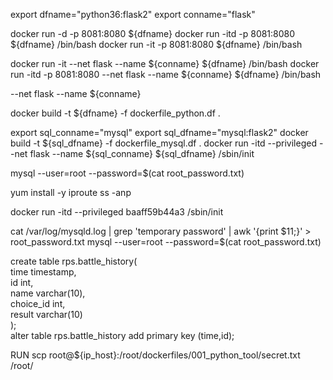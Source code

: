 

export dfname="python36:flask2"
export conname="flask"

docker run -d -p 8081:8080 ${dfname}
docker run -itd -p 8081:8080 ${dfname} /bin/bash
docker run -it -p 8081:8080 ${dfname} /bin/bash

docker run -it --net flask --name ${conname} ${dfname} /bin/bash
docker run -itd -p 8081:8080 --net flask --name ${conname} ${dfname} /bin/bash

 --net flask --name ${conname} 

docker build -t ${dfname} -f dockerfile_python.df .


export sql_conname="mysql"
export sql_dfname="mysql:flask2"
docker build -t ${sql_dfname} -f dockerfile_mysql.df .
docker run -itd --privileged --net flask --name ${sql_conname} ${sql_dfname} /sbin/init





mysql --user=root --password=$(cat root_password.txt)

 yum install -y iproute
 ss -anp



docker run -itd --privileged baaff59b44a3 /sbin/init



cat /var/log/mysqld.log | grep 'temporary password' | awk '{print $11;}' > root_password.txt
mysql --user=root --password=$(cat root_password.txt)

create table rps.battle_history( \
    time timestamp, \
    id int, \
    name varchar(10), \
    choice_id int, \
    result varchar(10)  \
); \
alter table rps.battle_history add primary key (time,id);




RUN scp root@${ip_host}:/root/dockerfiles/001_python_tool/secret.txt /root/
